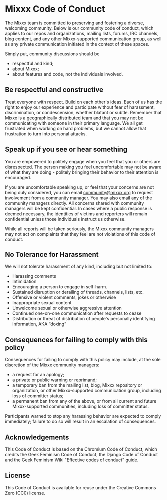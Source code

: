 # Mixxx Code of Conduct

The Mixxx team is committed to preserving and fostering a
diverse, welcoming community. Below is our community code of conduct, which
applies to our repos and organizations, mailing lists, forums, IRC channels,
blog content, and any
other Mixxx-supported communication group, as well as any private
communication initiated in the context of these spaces.

Simply put, community discussions should be

* respectful and kind;
* about Mixxx;
* about features and code, not the individuals involved.

## Be respectful and constructive

Treat everyone with respect. Build on each other's ideas. Each of us has the
right to enjoy our experience and participate without fear of harassment,
discrimination, or condescension, whether blatant or subtle. Remember that
Mixxx is a geographically distributed team and that you may not be
communicating with someone in their primary language. We all get frustrated
when working on hard problems, but we cannot allow that frustration to turn
into personal attacks.

## Speak up if you see or hear something

You are empowered to politely engage when you feel that you or others are
disrespected. The person making you feel uncomfortable may not be aware of what
they are doing - politely bringing their behavior to their attention is
encouraged.

If you are uncomfortable speaking up, or feel that your concerns are not being
duly considered, you can email community@mixxx.org to request involvement
from a community manager. You may also email any of the community managers
directly. All concerns shared with community managers will be kept
confidential. In cases where a public response is deemed necessary, the
identities of victims and reporters will remain confidential unless those
individuals instruct us otherwise.

While all reports will be taken seriously, the Mixxx community managers may
not act on complaints that they feel are not violations of this code of
conduct.

## No Tolerance for Harassment

We will not tolerate harassment of any kind, including but not limited to:

* Harassing comments
* Intimidation
* Encouraging a person to engage in self-harm.
* Sustained disruption or derailing of threads, channels, lists, etc.
* Offensive or violent comments, jokes or otherwise
* Inappropriate sexual content
* Unwelcome sexual or otherwise aggressive attention
* Continued one-on-one communication after requests to cease
* Distribution or threat of distribution of people's personally identifying
  information, AKA “doxing”

## Consequences for failing to comply with this policy

Consequences for failing to comply with this policy may include, at the sole
discretion of the Mixxx community managers:

* a request for an apology;
* a private or public warning or reprimand;
* a temporary ban from the mailing list, blog, Mixxx repository or
  organization, or other Mixxx-supported communication group, including
  loss of committer status;
* a permanent ban from any of the above, or from all current and future
  Mixxx-supported communities, including loss of
  committer status.

Participants warned to stop any harassing behavior are expected to comply
immediately; failure to do so will result in an escalation of consequences.

## Acknowledgements

This Code of Conduct is based on the Chromium Code of Conduct, which credits
the Geek Feminism Code of Conduct, the Django Code of Conduct and the Geek
Feminism Wiki "Effective codes of conduct" guide.

## License

This Code of Conduct is available for reuse under the Creative Commons Zero
(CC0) license.
